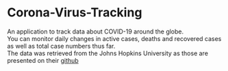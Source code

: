 # Corona-Virus-Tracking

An application to track data about COVID-19 around the globe.
<br>You can monitor daily changes in active cases, deaths and recovered cases as well as total case numbers thus far.
<br>The data was retrieved from the Johns Hopkins University as those are presented on their <a href="https://github.com/CSSEGISandData/COVID-19">github</a>
